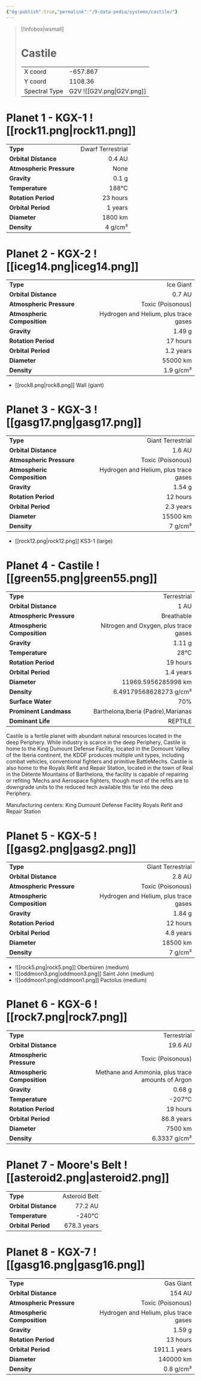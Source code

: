 ```yaml
---
{"dg-publish":true,"permalink":"/9-data-pedia/systems/castile/"}
---
```


> [!infobox|wsmall]
> # Castile
> | | |
> | - | - |
> | X coord | -657.867 |
> | Y coord| 1108.36 |
> | Spectral Type | G2V ![[G2V.png\|G2V.png]] |

# Planet 1 - KGX-1 ![[rock11.png\|rock11.png]]
|                             |                           |
| --------------------------- | -------------------------:|
| **Type**                    |             Dwarf Terrestrial |
| **Orbital Distance**        |   0.4 AU |
| **Atmospheric Pressure**    |       None |
| **Gravity**                 |        0.1 g |
| **Temperature**             |    188°C |
| **Rotation Period**         |  23 hours |
| **Orbital Period** | 1 years |
| **Diameter**                |      1800 km | 
| **Density**                 |    4 g/cm³ |





# Planet 2 - KGX-2 ![[iceg14.png\|iceg14.png]]
|                             |                           |
| --------------------------- | -------------------------:|
| **Type**                    |             Ice Giant |
| **Orbital Distance**        |   0.7 AU |
| **Atmospheric Pressure**    |       Toxic (Poisonous) |
| **Atmospheric Composition** |      Hydrogen and Helium, plus trace gases |
| **Gravity**                 |        1.49 g |
| **Rotation Period**         |  17 hours |
| **Orbital Period** | 1.2 years |
| **Diameter**                |      55000 km | 
| **Density**                 |    1.9 g/cm³ |



- [[rock8.png\|rock8.png]] Wall (giant)

# Planet 3 - KGX-3 ![[gasg17.png\|gasg17.png]]
|                             |                           |
| --------------------------- | -------------------------:|
| **Type**                    |             Giant Terrestrial |
| **Orbital Distance**        |   1.6 AU |
| **Atmospheric Pressure**    |       Toxic (Poisonous) |
| **Atmospheric Composition** |      Hydrogen and Helium, plus trace gases |
| **Gravity**                 |        1.54 g |
| **Rotation Period**         |  12 hours |
| **Orbital Period** | 2.3 years |
| **Diameter**                |      15500 km | 
| **Density**                 |    7 g/cm³ |



- [[rock12.png\|rock12.png]] KS3-1 (large)

# Planet 4 - Castile ![[green55.png\|green55.png]]
|                             |                           |
| --------------------------- | -------------------------:|
| **Type**                    |             Terrestrial |
| **Orbital Distance**        |   1 AU |
| **Atmospheric Pressure**    |       Breathable |
| **Atmospheric Composition** |      Nitrogen and Oxygen, plus trace gases |
| **Gravity**                 |        1.11 g |
| **Temperature**             |    28°C |
| **Rotation Period**         |  19 hours |
| **Orbital Period** | 1.4 years |
| **Diameter**                |      11969.5956285998 km | 
| **Density**                 |    6.49179568628273 g/cm³ |
| **Surface Water**           |           70% | 
| **Prominent Landmass**      |         Barthelona,Iberia (Padre),Marianas | 
| **Dominant Life**           |         REPTILE |

Castile is a fertile planet with abundant natural resources located in the deep Periphery. While industry is scarce in the deep Periphery, Castile is home to the King Dumount Defense Facility, located in the Domount Valley of the Iberia continent, the KDDF produces multiple unit types, including combat vehicles, conventional fighters and primitive BattleMechs. Castile is also home to the Royals Refit and Repair Station, located in the town of Real in the Détente Mountains of Barthelona, the facility is capable of repairing or refiting ‘Mechs and Aerospace fighters, though most of the refits are to downgrade units to the reduced tech available this far into the deep Periphery.

Manufacturing centers:
King Dumount Defense Facility
Royals Refit and Repair Station



# Planet 5 - KGX-5 ![[gasg2.png\|gasg2.png]]
|                             |                           |
| --------------------------- | -------------------------:|
| **Type**                    |             Giant Terrestrial |
| **Orbital Distance**        |   2.8 AU |
| **Atmospheric Pressure**    |       Toxic (Poisonous) |
| **Atmospheric Composition** |      Hydrogen and Helium, plus trace gases |
| **Gravity**                 |        1.84 g |
| **Rotation Period**         |  12 hours |
| **Orbital Period** | 4.8 years |
| **Diameter**                |      18500 km | 
| **Density**                 |    7 g/cm³ |



- ![[rock5.png\|rock5.png]] Oberbüren (medium)
- ![[oddmoon3.png\|oddmoon3.png]] Saint John (medium)
- ![[oddmoon1.png\|oddmoon1.png]] Pactolus (medium)


# Planet 6 - KGX-6 ![[rock7.png\|rock7.png]]
|                             |                           |
| --------------------------- | -------------------------:|
| **Type**                    |             Terrestrial |
| **Orbital Distance**        |   19.6 AU |
| **Atmospheric Pressure**    |       Toxic (Poisonous) |
| **Atmospheric Composition** |      Methane and Ammonia, plus trace amounts of Argon |
| **Gravity**                 |        0.68 g |
| **Temperature**             |    -207°C |
| **Rotation Period**         |  19 hours |
| **Orbital Period** | 86.8 years |
| **Diameter**                |      7500 km | 
| **Density**                 |    6.3337 g/cm³ |





# Planet 7 - Moore's Belt ![[asteroid2.png\|asteroid2.png]]
|                             |                           |
| --------------------------- | -------------------------:|
| **Type**                    |             Asteroid Belt |
| **Orbital Distance**        |   77.2 AU |
| **Temperature**             |    -240°C |
| **Orbital Period** | 678.3 years |





# Planet 8 - KGX-7 ![[gasg16.png\|gasg16.png]]
|                             |                           |
| --------------------------- | -------------------------:|
| **Type**                    |             Gas Giant |
| **Orbital Distance**        |   154 AU |
| **Atmospheric Pressure**    |       Toxic (Poisonous) |
| **Atmospheric Composition** |      Hydrogen and Helium, plus trace gases |
| **Gravity**                 |        1.59 g |
| **Rotation Period**         |  13 hours |
| **Orbital Period** | 1911.1 years |
| **Diameter**                |      140000 km | 
| **Density**                 |    0.8 g/cm³ |





